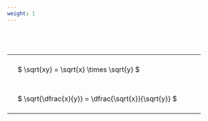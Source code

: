```yaml
---
weight: 1
---
```


#  
<br>
<style type="text/css">
#T_82c50 th.col_heading {
  text-align: left;
  font-size: 1em;
}
#T_82c50 td {
  text-align: left;
  font-size: 1em;
  padding: 1.5em;
}
#T_82c50_row0_col0, #T_82c50_row1_col0 {
  width: 400px;
  white-space: pre-wrap;
}
</style>
<table id="T_82c50">
  <thead>
  </thead>
  <tbody>
    <tr>
      <td id="T_82c50_row0_col0" class="data row0 col0" >$ \sqrt{xy} = \sqrt{x} \times \sqrt{y} $</td>
    </tr>
    <tr>
      <td id="T_82c50_row1_col0" class="data row1 col0" >$ \sqrt{\dfrac{x}{y}} = \dfrac{\sqrt{x}}{\sqrt{y}} $</td>
    </tr>
  </tbody>
</table>
